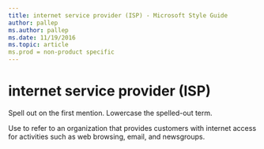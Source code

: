 ```yaml
---
title: internet service provider (ISP) - Microsoft Style Guide
author: pallep
ms.author: pallep
ms.date: 11/19/2016
ms.topic: article
ms.prod = non-product specific
---
```


# internet service provider (ISP)

Spell out on the first mention. Lowercase the spelled-out term.

Use
to refer to an organization that provides customers with internet
access for activities such as web browsing, email, and newsgroups.
